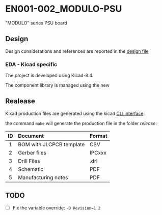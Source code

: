 # EN001-002_MODULO-PSU

"MODULO" series PSU board

## Design

Design considerations and references are reported in the [design file](./Design/design.md)

### EDA - Kicad specific

The project is developed using Kicad-8.4.

The component library is managed using the new

## Realease

Kikad production files are generated using the kicad [CLI interface](https://docs.kicad.org/8.0/en/cli/cli.html#introduction_to_the_kicad_command_line_interface).

the command `make` will generate the production file in the folder *release*:

| ID | Document                 | Format |
| :-: | :----------------------- | :----- |
| 1 | BOM with JLCPCB template | CSV    |
| 2 | Gerber files             | IPCxxx |
| 3 | Drill Files              | .drl   |
| 4 | Schematic                | PDF    |
| 5 | Manufacturing notes      | PDF    |






## TODO

- [ ] Fix the variable override: `-D Revision=1.2`
